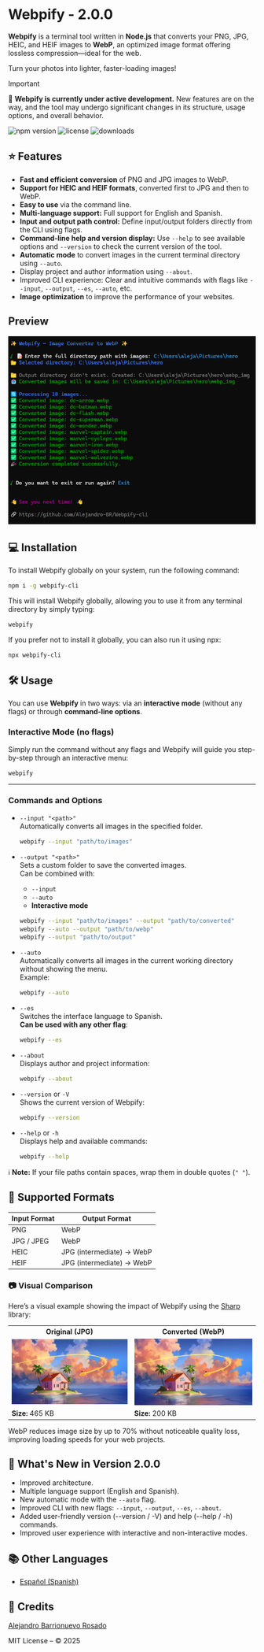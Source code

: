 # Webpify - 2.0.0

**Webpify** is a terminal tool written in **Node.js** that converts your PNG, JPG, HEIC, and HEIF images to **WebP**, an optimized image format offering lossless compression—ideal for the web.

Turn your photos into lighter, faster-loading images!

> [!IMPORTANT]
> 🚧 **Webpify is currently under active development.**
> New features are on the way, and the tool may undergo significant changes in its structure, usage options, and overall behavior.  
>

![npm version](https://img.shields.io/npm/v/webpify-cli)
![license](https://img.shields.io/npm/l/webpify-cli)
![downloads](https://img.shields.io/npm/dt/webpify-cli)


## ⭐ Features

- **Fast and efficient conversion** of PNG and JPG images to WebP.
- **Support for HEIC and HEIF formats**, converted first to JPG and then to WebP.
- **Easy to use** via the command line.
- **Multi-language support:** Full support for English and Spanish.
- **Input and output path control:** Define input/output folders directly from the CLI using flags.
- **Command-line help and version display:** Use `--help` to see available options and `--version` to check the current version of the tool.
- **Automatic mode** to convert images in the current terminal directory using `--auto`.
- Display project and author information using `--about`.
- Improved CLI experience: Clear and intuitive commands with flags like `--input`, `--output`, `--es`, `--auto`, etc.
- **Image optimization** to improve the performance of your websites.

## Preview

![Home](/doc/img/img.png)


## 💻 Installation


To install Webpify globally on your system, run the following command:


```bash
npm i -g webpify-cli
```

This will install Webpify globally, allowing you to use it from any terminal directory by simply typing:


```bash
webpify
```

If you prefer not to install it globally, you can also run it using npx:


```bash
npx webpify-cli
```

## 🛠️ Usage

You can use **Webpify** in two ways: via an **interactive mode** (without any flags) or through **command-line options**.

### Interactive Mode (no flags)

Simply run the command without any flags and Webpify will guide you step-by-step through an interactive menu:

```bash
webpify
```

---

### Commands and Options

- `--input "<path>"`  
  Automatically converts all images in the specified folder.  
  ```bash
  webpify --input "path/to/images"
  ```

- `--output "<path>"`  
  Sets a custom folder to save the converted images.  
  Can be combined with:
  - `--input`  
  - `--auto`  
  - **Interactive mode**
  ```bash
  webpify --input "path/to/images" --output "path/to/converted"
  webpify --auto --output "path/to/webp"
  webpify --output "path/to/output"
  ```

- `--auto`  
  Automatically converts all images in the current working directory without showing the menu.  
  Example:
  ```bash
  webpify --auto
  ```

- `--es`  
  Switches the interface language to Spanish.  
  **Can be used with any other flag**:
  ```bash
  webpify --es
  ```

- `--about`  
  Displays author and project information:
  ```bash
  webpify --about
  ```

- `--version` or `-V`  
  Shows the current version of Webpify:
  ```bash
  webpify --version
  ```

- `--help` or `-h`  
  Displays help and available commands:
  ```bash
  webpify --help
  ```


ℹ️ **Note:** If your file paths contain spaces, wrap them in double quotes (`" "`).


## 📁 Supported Formats

| Input Format | Output Format      |
|--------------|--------------------|
| PNG          | WebP               |
| JPG / JPEG   | WebP               |
| HEIC         | JPG (intermediate) → WebP |
| HEIF         | JPG (intermediate) → WebP |

### 📷 Visual Comparison

Here’s a visual example showing the impact of Webpify using the [Sharp](https://github.com/lovell/sharp) library:

<table>
  <tr>
    <th>Original (JPG)</th>
    <th>Converted (WebP)</th>
  </tr>
  <tr>
    <td><img src="./doc/img/demo.jpg" width="300" alt="Original JPG"></td>
    <td><img src="./doc/img/demo.webp" width="300" alt="WebP version"></td>
  </tr>
  <tr>
    <td><b>Size:</b> 465 KB</td>
    <td><b>Size:</b> 200 KB</td>
  </tr>
</table>

WebP reduces image size by up to 70% without noticeable quality loss, improving loading speeds for your web projects.

## 🚀 What's New in Version 2.0.0

- Improved architecture.
- Multiple language support (English and Spanish).
- New automatic mode with the `--auto` flag.
- Improved CLI with new flags: `--input`, `--output`, `--es`, `--about`.
- Added user-friendly version (--version / -V) and help (--help / -h) commands.
- Improved user experience with interactive and non-interactive modes.

## 📚 Other Languages

- [Español (Spanish)](https://github.com/Alejandro-BR/Webpify-cli/blob/main/doc/README-es.md)

## 🙌 Credits


[Alejandro Barrionuevo Rosado](https://github.com/Alejandro-BR)

MIT License – © 2025
